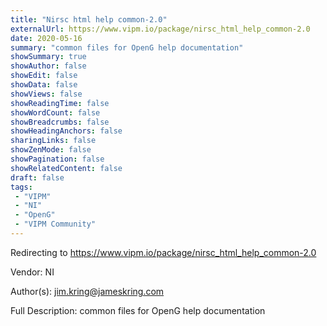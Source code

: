 ```yaml
---
title: "Nirsc html help common-2.0"
externalUrl: https://www.vipm.io/package/nirsc_html_help_common-2.0
date: 2020-05-16
summary: "common files for OpenG help documentation"
showSummary: true
showAuthor: false
showEdit: false
showData: false
showViews: false
showReadingTime: false
showWordCount: false
showBreadcrumbs: false
showHeadingAnchors: false
sharingLinks: false
showZenMode: false
showPagination: false
showRelatedContent: false
draft: false
tags:
 - "VIPM"
 - "NI"
 - "OpenG"
 - "VIPM Community"
---
```


Redirecting to https://www.vipm.io/package/nirsc_html_help_common-2.0

Vendor: NI

Author(s): jim.kring@jameskring.com
 
Full Description:
common files for OpenG help documentation